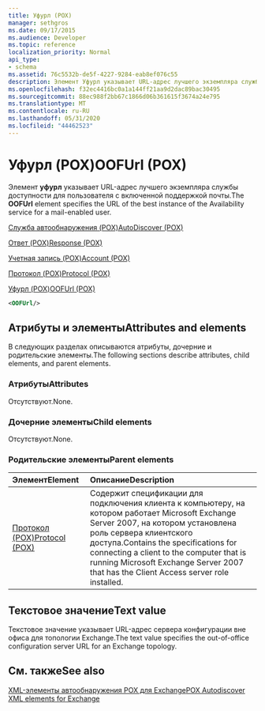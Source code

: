 ```yaml
---
title: Уфурл (POX)
manager: sethgros
ms.date: 09/17/2015
ms.audience: Developer
ms.topic: reference
localization_priority: Normal
api_type:
- schema
ms.assetid: 76c5532b-de5f-4227-9284-eab8ef076c55
description: Элемент Уфурл указывает URL-адрес лучшего экземпляра службы доступности для пользователя с включенной поддержкой почты.
ms.openlocfilehash: f32ec4416bc0a1a144ff21aa9d2dac89bac30495
ms.sourcegitcommit: 88ec988f2bb67c1866d06b361615f3674a24e795
ms.translationtype: MT
ms.contentlocale: ru-RU
ms.lasthandoff: 05/31/2020
ms.locfileid: "44462523"
---
```

# <a name="oofurl-pox"></a><span data-ttu-id="cc7c8-103">Уфурл (POX)</span><span class="sxs-lookup"><span data-stu-id="cc7c8-103">OOFUrl (POX)</span></span>

<span data-ttu-id="cc7c8-104">Элемент **уфурл** указывает URL-адрес лучшего экземпляра службы доступности для пользователя с включенной поддержкой почты.</span><span class="sxs-lookup"><span data-stu-id="cc7c8-104">The **OOFUrl** element specifies the URL of the best instance of the Availability service for a mail-enabled user.</span></span> 
  
[<span data-ttu-id="cc7c8-105">Служба автообнаружения (POX)</span><span class="sxs-lookup"><span data-stu-id="cc7c8-105">AutoDiscover (POX)</span></span>](autodiscover-pox.md)
  
[<span data-ttu-id="cc7c8-106">Ответ (POX)</span><span class="sxs-lookup"><span data-stu-id="cc7c8-106">Response (POX)</span></span>](response-pox.md)
  
[<span data-ttu-id="cc7c8-107">Учетная запись (POX)</span><span class="sxs-lookup"><span data-stu-id="cc7c8-107">Account (POX)</span></span>](account-pox.md)
  
[<span data-ttu-id="cc7c8-108">Протокол (POX)</span><span class="sxs-lookup"><span data-stu-id="cc7c8-108">Protocol (POX)</span></span>](protocol-pox.md)
  
[<span data-ttu-id="cc7c8-109">Уфурл (POX)</span><span class="sxs-lookup"><span data-stu-id="cc7c8-109">OOFUrl (POX)</span></span>](oofurl-pox.md)
  
```xml
<OOFUrl/>
```

## <a name="attributes-and-elements"></a><span data-ttu-id="cc7c8-110">Атрибуты и элементы</span><span class="sxs-lookup"><span data-stu-id="cc7c8-110">Attributes and elements</span></span>

<span data-ttu-id="cc7c8-111">В следующих разделах описываются атрибуты, дочерние и родительские элементы.</span><span class="sxs-lookup"><span data-stu-id="cc7c8-111">The following sections describe attributes, child elements, and parent elements.</span></span>
  
### <a name="attributes"></a><span data-ttu-id="cc7c8-112">Атрибуты</span><span class="sxs-lookup"><span data-stu-id="cc7c8-112">Attributes</span></span>

<span data-ttu-id="cc7c8-113">Отсутствуют.</span><span class="sxs-lookup"><span data-stu-id="cc7c8-113">None.</span></span>
  
### <a name="child-elements"></a><span data-ttu-id="cc7c8-114">Дочерние элементы</span><span class="sxs-lookup"><span data-stu-id="cc7c8-114">Child elements</span></span>

<span data-ttu-id="cc7c8-115">Отсутствуют.</span><span class="sxs-lookup"><span data-stu-id="cc7c8-115">None.</span></span>
  
### <a name="parent-elements"></a><span data-ttu-id="cc7c8-116">Родительские элементы</span><span class="sxs-lookup"><span data-stu-id="cc7c8-116">Parent elements</span></span>

|<span data-ttu-id="cc7c8-117">**Элемент**</span><span class="sxs-lookup"><span data-stu-id="cc7c8-117">**Element**</span></span>|<span data-ttu-id="cc7c8-118">**Описание**</span><span class="sxs-lookup"><span data-stu-id="cc7c8-118">**Description**</span></span>|
|:-----|:-----|
|[<span data-ttu-id="cc7c8-119">Протокол (POX)</span><span class="sxs-lookup"><span data-stu-id="cc7c8-119">Protocol (POX)</span></span>](protocol-pox.md) <br/> |<span data-ttu-id="cc7c8-120">Содержит спецификации для подключения клиента к компьютеру, на котором работает Microsoft Exchange Server 2007, на котором установлена роль сервера клиентского доступа.</span><span class="sxs-lookup"><span data-stu-id="cc7c8-120">Contains the specifications for connecting a client to the computer that is running Microsoft Exchange Server 2007 that has the Client Access server role installed.</span></span>  <br/> |
   
## <a name="text-value"></a><span data-ttu-id="cc7c8-121">Текстовое значение</span><span class="sxs-lookup"><span data-stu-id="cc7c8-121">Text value</span></span>

<span data-ttu-id="cc7c8-122">Текстовое значение указывает URL-адрес сервера конфигурации вне офиса для топологии Exchange.</span><span class="sxs-lookup"><span data-stu-id="cc7c8-122">The text value specifies the out-of-office configuration server URL for an Exchange topology.</span></span>
  
## <a name="see-also"></a><span data-ttu-id="cc7c8-123">См. также</span><span class="sxs-lookup"><span data-stu-id="cc7c8-123">See also</span></span>



[<span data-ttu-id="cc7c8-124">XML-элементы автообнаружения POX для Exchange</span><span class="sxs-lookup"><span data-stu-id="cc7c8-124">POX Autodiscover XML elements for Exchange</span></span>](pox-autodiscover-xml-elements-for-exchange.md)

